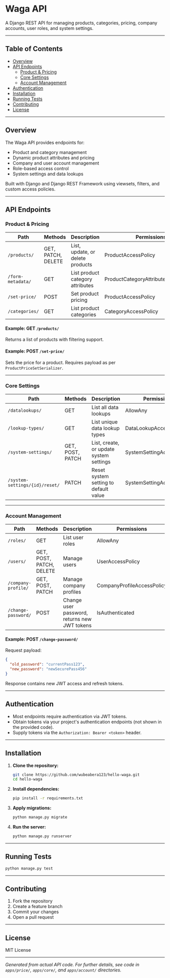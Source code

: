 # Waga API

A Django REST API for managing products, categories, pricing, company accounts, user roles, and system settings.

---

## Table of Contents

- [Overview](#overview)
- [API Endpoints](#api-endpoints)
  - [Product & Pricing](#product--pricing)
  - [Core Settings](#core-settings)
  - [Account Management](#account-management)
- [Authentication](#authentication)
- [Installation](#installation)
- [Running Tests](#running-tests)
- [Contributing](#contributing)
- [License](#license)

---

## Overview

The Waga API provides endpoints for:
- Product and category management
- Dynamic product attributes and pricing
- Company and user account management
- Role-based access control
- System settings and data lookups

Built with Django and Django REST Framework using viewsets, filters, and custom access policies.

---

## API Endpoints

### Product & Pricing

| Path                       | Methods         | Description                              | Permissions                        |
|----------------------------|-----------------|------------------------------------------|------------------------------------|
| `/products/`               | GET, PATCH, DELETE | List, update, or delete products         | ProductAccessPolicy                |
| `/form-metadata/`          | GET             | List product category attributes         | ProductCategoryAttributeAccessPolicy|
| `/set-price/`              | POST            | Set product pricing                      | ProductAccessPolicy                |
| `/categories/`             | GET             | List product categories                  | CategoryAccessPolicy               |

#### Example: GET `/products/`
Returns a list of products with filtering support.

#### Example: POST `/set-price/`
Sets the price for a product. Requires payload as per `ProductPriceSetSerializer`.

---

### Core Settings

| Path                    | Methods         | Description                                   | Permissions               |
|-------------------------|-----------------|-----------------------------------------------|---------------------------|
| `/datalookups/`         | GET             | List all data lookups                         | AllowAny                  |
| `/lookup-types/`        | GET             | List unique data lookup types                 | DataLookupAccessPolicy    |
| `/system-settings/`     | GET, POST, PATCH| List, create, or update system settings       | SystemSettingAccessPolicy |
| `/system-settings/{id}/reset/` | PATCH    | Reset system setting to default value         | SystemSettingAccessPolicy |

---

### Account Management

| Path                        | Methods         | Description                                   | Permissions                  |
|-----------------------------|-----------------|-----------------------------------------------|------------------------------|
| `/roles/`                   | GET             | List user roles                               | AllowAny                     |
| `/users/`                   | GET, POST, PATCH, DELETE | Manage users                            | UserAccessPolicy              |
| `/company-profile/`         | GET, POST, PATCH| Manage company profiles                       | CompanyProfileAccessPolicy    |
| `/change-password/`         | POST            | Change user password, returns new JWT tokens  | IsAuthenticated              |

#### Example: POST `/change-password/`
Request payload:
```json
{
  "old_password": "currentPass123",
  "new_password": "newSecurePass456"
}
```
Response contains new JWT access and refresh tokens.

---

## Authentication

- Most endpoints require authentication via JWT tokens.
- Obtain tokens via your project's authentication endpoints (not shown in the provided code).
- Supply tokens via the `Authorization: Bearer <token>` header.

---

## Installation

1. **Clone the repository:**
   ```bash
   git clone https://github.com/wubeabera123/hello-waga.git
   cd hello-waga
   ```

2. **Install dependencies:**
   ```bash
   pip install -r requirements.txt
   ```

3. **Apply migrations:**
   ```bash
   python manage.py migrate
   ```

4. **Run the server:**
   ```bash
   python manage.py runserver
   ```

---

## Running Tests

```bash
python manage.py test
```

---

## Contributing

1. Fork the repository
2. Create a feature branch
3. Commit your changes
4. Open a pull request

---

## License

MIT License

---

*Generated from actual API code. For further details, see code in `apps/price/`, `apps/core/`, and `apps/account/` directories.*
